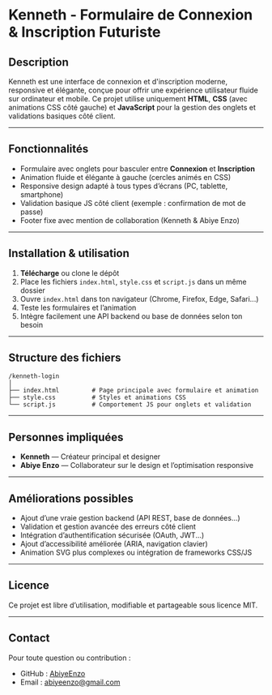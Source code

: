 # Kenneth - Formulaire de Connexion & Inscription Futuriste

## Description

Kenneth est une interface de connexion et d'inscription moderne, responsive et élégante, conçue pour offrir une expérience utilisateur fluide sur ordinateur et mobile.
Ce projet utilise uniquement **HTML**, **CSS** (avec animations CSS côté gauche) et **JavaScript** pour la gestion des onglets et validations basiques côté client.

---

## Fonctionnalités

* Formulaire avec onglets pour basculer entre **Connexion** et **Inscription**
* Animation fluide et élégante à gauche (cercles animés en CSS)
* Responsive design adapté à tous types d’écrans (PC, tablette, smartphone)
* Validation basique JS côté client (exemple : confirmation de mot de passe)
* Footer fixe avec mention de collaboration (Kenneth & Abiye Enzo)

---

## Installation & utilisation

1. **Télécharge** ou clone le dépôt
2. Place les fichiers `index.html`, `style.css` et `script.js` dans un même dossier
3. Ouvre `index.html` dans ton navigateur (Chrome, Firefox, Edge, Safari...)
4. Teste les formulaires et l’animation
5. Intègre facilement une API backend ou base de données selon ton besoin

---

## Structure des fichiers

```
/kenneth-login
│
├── index.html         # Page principale avec formulaire et animation
├── style.css          # Styles et animations CSS
└── script.js          # Comportement JS pour onglets et validation
```

---

## Personnes impliquées

* **Kenneth** — Créateur principal et designer
* **Abiye Enzo** — Collaborateur sur le design et l’optimisation responsive

---

## Améliorations possibles

* Ajout d’une vraie gestion backend (API REST, base de données...)
* Validation et gestion avancée des erreurs côté client
* Intégration d’authentification sécurisée (OAuth, JWT...)
* Ajout d’accessibilité améliorée (ARIA, navigation clavier)
* Animation SVG plus complexes ou intégration de frameworks CSS/JS

---

## Licence

Ce projet est libre d’utilisation, modifiable et partageable sous licence MIT.

---

## Contact

Pour toute question ou contribution :

* GitHub : [AbiyeEnzo](https://github.com/AbiyeEnzo)
* Email : abiyeenzo@gmail.com
